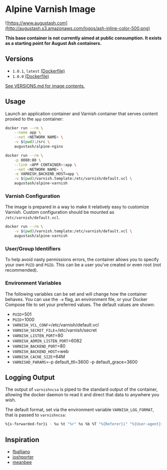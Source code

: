 # Alpine Varnish Image

![https://www.augustash.com](http://augustash.s3.amazonaws.com/logos/ash-inline-color-500.png)

**This base container is not currently aimed at public consumption. It exists as a starting point for August Ash containers.**

## Versions

- `1.0.1`, `latest` [(Dockerfile)](https://github.com/augustash/docker-alpine-varnish/blob/1.0.1/Dockerfile)
- `1.0.0` [(Dockerfile)](https://github.com/augustash/docker-alpine-varnish/blob/1.0.0/Dockerfile)

[See VERSIONS.md for image contents.](https://github.com/augustash/docker-alpine-varnish/blob/master/VERSIONS.md)

## Usage

Launch an application container and Varnish container that serves content proxied to the `app` container:

```bash
docker run --rm \
    --name app \
    --net <NETWORK NAME> \
    -v $(pwd):/src \
    augustash/alpine-nginx

docker run --rm \
    -p 8080:80 \
    --link <APP CONTAINER>:app \
    --net <NETWORK NAME> \
    -e VARNISH_BACKEND_HOST=app \
    -v $(pwd)/varnish.template:/etc/varnish/default.vcl \
    augustash/alpine-varnish
```

### Varnish Configuration

The image is prepared in a way to make it relatively easy to customize Varnish. Custom configuration should be mounted as `/etc/varnish/default.vcl`.

```bash
docker run --rm \
    -v $(pwd)/varnish.template:/etc/varnish/default.vcl \
    augustash/alpine-varnish
```

### User/Group Identifiers

To help avoid nasty permissions errors, the container allows you to specify your own `PUID` and `PGID`. This can be a user you've created or even root (not recommended).

### Environment Variables

The following variables can be set and will change how the container behaves. You can use the `-e` flag, an environment file, or your Docker Compose file to set your preferred values. The default values are shown:

- `PUID`=501
- `PGID`=1000
- `VARNISH_VCL_CONF`=/etc/varnish/default.vcl
- `VARNISH_SECRET_FILE`=/etc/varnish/secret
- `VARNISH_LISTEN_PORT`=80
- `VARNISH_ADMIN_LISTEN_PORT`=6082
- `VARNISH_BACKEND_PORT`=80
- `VARNISH_BACKEND_HOST`=web
- `VARNISH_CACHE_SIZE`=64M
- `VARNISHD_PARAMS`=-p default_ttl=3600 -p default_grace=3600

## Logging Output

The output of `varnishncsa` is piped to the standard output of the container, allowing the docker daemon to read it and direct that data to anywhere you wish.

The default format, set via the environment variable `VARNISH_LOG_FORMAT`, that is passed to `varnishncsa`:

```bash
%{x-forwarded-for}i - %u %t "%r" %s %b %T "%{Referer}i" "%{User-agent}i" [%{Varnish:handling}x]
```

## Inspiration

- [fballiano](https://github.com/fballiano/)
- [joshporter](https://github.com/joshporter)
- [meanbee](https://github.com/meanbee/)
